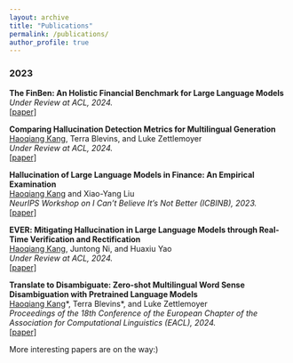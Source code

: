 ```yaml
---
layout: archive
title: "Publications"
permalink: /publications/
author_profile: true
---
```


### 2023
**The FinBen: An Holistic Financial Benchmark for Large Language Models** \
*Under Review at ACL, 2024.* \
[[paper]](https://arxiv.org/abs/2402.12659)

**Comparing Hallucination Detection Metrics for Multilingual Generation** \
<u>Haoqiang Kang</u>, Terra Blevins, and Luke Zettlemoyer \
*Under Review at ACL, 2024.* \
[[paper]](https://arxiv.org/abs/2402.10496)

**Hallucination of Large Language Models in Finance: An Empirical Examination** \
<u>Haoqiang Kang</u> and Xiao-Yang Liu  \
*NeurIPS Workshop on I Can’t Believe It’s Not Better (ICBINB), 2023.* \
[[paper]](https://openreview.net/pdf?id=SGiQxu8zFL)

**<span style="font-variant: small-caps;">EVER</span>: Mitigating Hallucination in Large Language Models through Real-Time Verification and Rectification**\
<u>Haoqiang Kang</u>, Juntong Ni, and Huaxiu Yao \
*Under Review at ACL, 2024.* \
[[paper]](../papers/KangEVER2024.pdf)

**Translate to Disambiguate: Zero-shot Multilingual Word Sense Disambiguation with Pretrained Language Models** \
<u>Haoqiang Kang</u>\*, Terra Blevins\*, and Luke Zettlemoyer \
*Proceedings of the 18th Conference of the European Chapter of the Association for Computational Linguistics (EACL), 2024.* \
[[paper]](https://arxiv.org/abs/2304.13803)


More interesting papers are on the way:)
